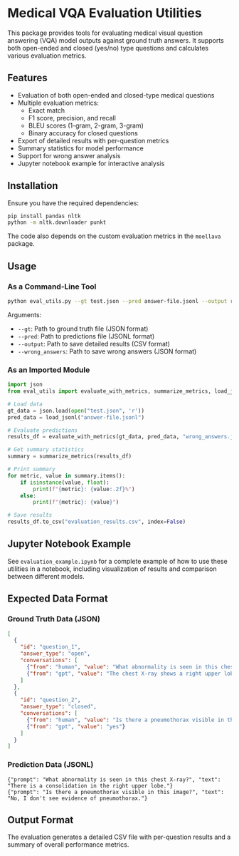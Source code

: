 # Medical VQA Evaluation Utilities

This package provides tools for evaluating medical visual question answering (VQA) model outputs against ground truth answers. It supports both open-ended and closed (yes/no) type questions and calculates various evaluation metrics.

## Features

- Evaluation of both open-ended and closed-type medical questions
- Multiple evaluation metrics:
  - Exact match
  - F1 score, precision, and recall
  - BLEU scores (1-gram, 2-gram, 3-gram)
  - Binary accuracy for closed questions
- Export of detailed results with per-question metrics
- Summary statistics for model performance
- Support for wrong answer analysis
- Jupyter notebook example for interactive analysis

## Installation

Ensure you have the required dependencies:

```bash
pip install pandas nltk
python -m nltk.downloader punkt
```

The code also depends on the custom evaluation metrics in the `moellava` package.

## Usage

### As a Command-Line Tool

```bash
python eval_utils.py --gt test.json --pred answer-file.jsonl --output results.csv --wrong_answers wrong.json
```

Arguments:
- `--gt`: Path to ground truth file (JSON format)
- `--pred`: Path to predictions file (JSONL format)
- `--output`: Path to save detailed results (CSV format)
- `--wrong_answers`: Path to save wrong answers (JSON format)

### As an Imported Module

```python
import json
from eval_utils import evaluate_with_metrics, summarize_metrics, load_jsonl

# Load data
gt_data = json.load(open("test.json", 'r'))
pred_data = load_jsonl("answer-file.jsonl")

# Evaluate predictions
results_df = evaluate_with_metrics(gt_data, pred_data, "wrong_answers.json")

# Get summary statistics
summary = summarize_metrics(results_df)

# Print summary
for metric, value in summary.items():
    if isinstance(value, float):
        print(f"{metric}: {value:.2f}%")
    else:
        print(f"{metric}: {value}")

# Save results
results_df.to_csv("evaluation_results.csv", index=False)
```

## Jupyter Notebook Example

See `evaluation_example.ipynb` for a complete example of how to use these utilities in a notebook, including visualization of results and comparison between different models.

## Expected Data Format

### Ground Truth Data (JSON)

```json
[
  {
    "id": "question_1",
    "answer_type": "open",
    "conversations": [
      {"from": "human", "value": "What abnormality is seen in this chest X-ray?"},
      {"from": "gpt", "value": "The chest X-ray shows a right upper lobe consolidation."}
    ]
  },
  {
    "id": "question_2",
    "answer_type": "closed",
    "conversations": [
      {"from": "human", "value": "Is there a pneumothorax visible in this image?"},
      {"from": "gpt", "value": "yes"}
    ]
  }
]
```

### Prediction Data (JSONL)

```jsonl
{"prompt": "What abnormality is seen in this chest X-ray?", "text": "There is a consolidation in the right upper lobe."}
{"prompt": "Is there a pneumothorax visible in this image?", "text": "No, I don't see evidence of pneumothorax."}
```

## Output Format

The evaluation generates a detailed CSV file with per-question results and a summary of overall performance metrics. 